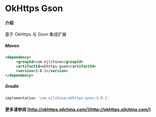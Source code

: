 # OkHttps Gson

#### 介绍

基于 OkHttps 与 Gson 集成扩展


##### Maven

```xml
<dependency>
     <groupId>com.ejlchina</groupId>
     <artifactId>okhttps-gson</artifactId>
     <version>3.0.1</version>
</dependency>
```

##### Gradle

```groovy
implementation 'com.ejlchina:okhttps-gson:3.0.1'
```

#### 更多请参阅 [http://okhttps.ejlchina.com/](http://okhttps.ejlchina.com/)
